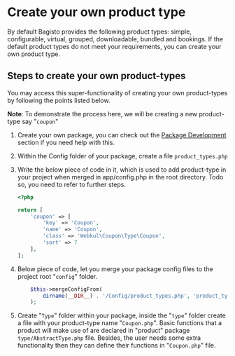 # Create your own product type

By default Bagisto provides the following product types: simple, configurable, virtual, grouped, downloadable, bundled and bookings.
If the default product types do not meet your requirements, you can create your own product type.

## Steps to create your own product-types

You may access this super-functionality of creating your own product-types by following the points listed below.

**Note**: To demonstrate the process here, we will be creating a new product-type say "`coupon`"

1. Create your own package, you can check out the [Package Development](../packages) section if you need help with this.
2. Within the Config folder of your package, create a file `product_types.php`
3. Write the below piece of code in it, which is used to add product-type in your project when merged in app/config.php in the root directory. Todo so, you need to refer to further steps.

   ```php
   <?php

   return [
       'coupon' => [
           'key' => 'Coupon',
           'name' => 'Coupon',
           'class' => 'Webkul\Coupon\Type\Coupon',
           'sort' => 7
       ],
   ];
   ```

4. Below piece of code, let you merge your package config files to the project root "`config`" folder.

   ```php
       $this->mergeConfigFrom(
           dirname(__DIR__) . '/Config/product_types.php', 'product_types'
       );
   ```

5. Create "`Type`" folder within your package, inside the "`type`" folder create a file with your product-type name "`Coupon.php`". Basic functions that a product will make use of are declared in "product" package `type/AbstractType.php` file. Besides, the user needs some extra functionality then they can define their functions in "`Coupon.php`" file.
